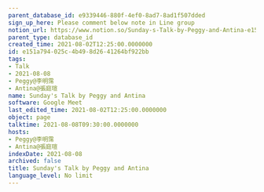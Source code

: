 ```yaml
---
parent_database_id: e9339446-880f-4ef0-8ad7-8ad1f507dded
sign_up_here: Please comment below note in Line group
notion_url: https://www.notion.so/Sunday-s-Talk-by-Peggy-and-Antina-e151a794025c4b498d2641264bf922bb
parent_type: database_id
created_time: 2021-08-02T12:25:00.0000000
id: e151a794-025c-4b49-8d26-41264bf922bb
tags:
- Talk
- 2021-08-08
- Peggy@李明霈
- Antina@張庭瑄
name: Sunday's Talk by Peggy and Antina
software: Google Meet
last_edited_time: 2021-08-02T12:25:00.0000000
object: page
talktime: 2021-08-08T09:30:00.0000000
hosts:
- Peggy@李明霈
- Antina@張庭瑄
indexDate: 2021-08-08
archived: false
title: Sunday's Talk by Peggy and Antina
language_level: No limit
---
```







